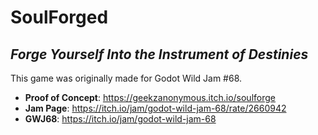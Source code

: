 # SoulForged
## *Forge Yourself Into the Instrument of Destinies*
This game was originally made for Godot Wild Jam #68.<br>
- **Proof of Concept**: https://geekzanonymous.itch.io/soulforge<br>
- **Jam Page**: https://itch.io/jam/godot-wild-jam-68/rate/2660942<br>
- **GWJ68**: https://itch.io/jam/godot-wild-jam-68<br>